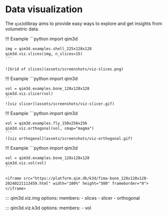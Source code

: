 # Data visualization
The `qim3d`libray aims to provide easy ways to explore and get insights from volumetric data. 

!!! Example
    ```python
    import qim3d

    img = qim3d.examples.shell_225x128x128
    qim3d.viz.slices(img, n_slices=15)
    ```

    ![Grid of slices](assets/screenshots/viz-slices.png)


!!! Example
    ```python
    import qim3d

    vol = qim3d.examples.bone_128x128x128
    qim3d.viz.slicer(vol)
    ```
    ![viz slicer](assets/screenshots/viz-slicer.gif)


!!! Example
    ```python
    import qim3d

    vol = qim3d.examples.fly_150x256x256
    qim3d.viz.orthogonal(vol, cmap="magma")
    ```
    ![viz orthogonal](assets/screenshots/viz-orthogonal.gif)


!!! Example
    ```python
    import qim3d

    vol = qim3d.examples.bone_128x128x128
    qim3d.viz.vol(vol) 
    ```

    <iframe src="https://platform.qim.dk/k3d/fima-bone_128x128x128-20240221113459.html" width="100%" height="500" frameborder="0"></iframe>
::: qim3d.viz.img
    options:
        members:
            - slices
            - slicer
            - orthogonal

::: qim3d.viz.k3d
    options:
        members:
            - vol
